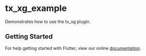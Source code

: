 # tx_xg_example

Demonstrates how to use the tx_xg plugin.

## Getting Started

For help getting started with Flutter, view our online
[documentation](https://flutter.io/).
